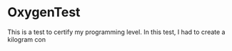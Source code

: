 # OxygenTest  
This is a test to certify my programming level. In this test, I had to create a kilogram con                                                                              
      
